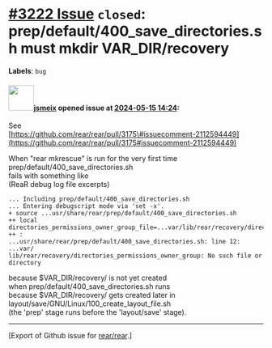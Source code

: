 [\#3222 Issue](https://github.com/rear/rear/issues/3222) `closed`: prep/default/400\_save\_directories.sh must mkdir VAR\_DIR/recovery
======================================================================================================================================

**Labels**: `bug`

#### <img src="https://avatars.githubusercontent.com/u/1788608?u=925fc54e2ce01551392622446ece427f51e2f0ce&v=4" width="50">[jsmeix](https://github.com/jsmeix) opened issue at [2024-05-15 14:24](https://github.com/rear/rear/issues/3222):

See  
[https://github.com/rear/rear/pull/3175\#issuecomment-2112594449](https://github.com/rear/rear/pull/3175#issuecomment-2112594449)

When "rear mkrescue" is run for the very first time  
prep/default/400\_save\_directories.sh  
fails with something like  
(ReaR debug log file excerpts)

    ... Including prep/default/400_save_directories.sh
    ... Entering debugscript mode via 'set -x'.
    + source ...usr/share/rear/prep/default/400_save_directories.sh
    ++ local directories_permissions_owner_group_file=...var/lib/rear/recovery/directories_permissions_owner_group
    ++ :
    ...usr/share/rear/prep/default/400_save_directories.sh: line 12: ...var/
    lib/rear/recovery/directories_permissions_owner_group: No such file or directory

because $VAR\_DIR/recovery/ is not yet created  
when prep/default/400\_save\_directories.sh runs  
because $VAR\_DIR/recovery/ gets created later in  
layout/save/GNU/Linux/100\_create\_layout\_file.sh  
(the 'prep' stage runs before the 'layout/save' stage).

------------------------------------------------------------------------

\[Export of Github issue for
[rear/rear](https://github.com/rear/rear).\]
